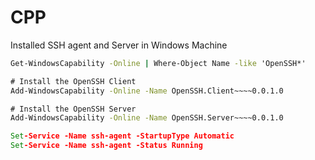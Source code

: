 # CPP

Installed SSH agent and Server in Windows Machine

````cmd
Get-WindowsCapability -Online | Where-Object Name -like 'OpenSSH*'

# Install the OpenSSH Client
Add-WindowsCapability -Online -Name OpenSSH.Client~~~~0.0.1.0

# Install the OpenSSH Server
Add-WindowsCapability -Online -Name OpenSSH.Server~~~~0.0.1.0
````

````cmd
Set-Service -Name ssh-agent -StartupType Automatic
Set-Service -Name ssh-agent -Status Running

````
